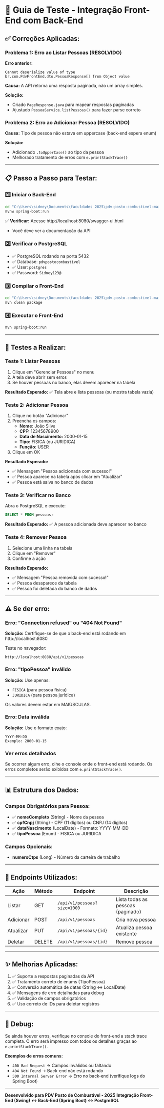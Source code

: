 # 🔧 Guia de Teste - Integração Front-End com Back-End

## ✅ Correções Aplicadas:

### Problema 1: Erro ao Listar Pessoas (RESOLVIDO)
**Erro anterior:**
```
Cannot deserialize value of type br.com.PdvFrontEnd.dto.PessoaResponse[] from Object value
```

**Causa:** A API retorna uma resposta paginada, não um array simples.

**Solução:** 
- Criado `PageResponse.java` para mapear respostas paginadas
- Ajustado `PessoaService.listPessoas()` para fazer parse correto

### Problema 2: Erro ao Adicionar Pessoa (RESOLVIDO)
**Causa:** Tipo de pessoa não estava em uppercase (back-end espera enum)

**Solução:**
- Adicionado `.toUpperCase()` ao tipo da pessoa
- Melhorado tratamento de erros com `e.printStackTrace()`

---

## 📋 Passo a Passo para Testar:

### 1️⃣ Iniciar o Back-End
```bash
cd "C:\Users\sidney\Documents\faculdades 2025\pdv-posto-combustivel-main\pdvpostocombustivel\pdv-posto-combustivel"
mvnw spring-boot:run
```

✅ **Verificar:** Acesse http://localhost:8080/swagger-ui.html
- Você deve ver a documentação da API

### 2️⃣ Verificar o PostgreSQL
- ✅ PostgreSQL rodando na porta 5432
- ✅ Database: `pdvpostocombustivel`
- ✅ User: `postgres`
- ✅ Password: `Sidney123@`

### 3️⃣ Compilar o Front-End
```bash
cd "C:\Users\sidney\Documents\faculdades 2025\pdv-posto-combustivel-main\pdvpostocombustivel\JavaPoo-Front-End-main"
mvn clean package
```

### 4️⃣ Executar o Front-End
```bash
mvn spring-boot:run
```

---

## 🧪 Testes a Realizar:

### Teste 1: Listar Pessoas
1. Clique em "Gerenciar Pessoas" no menu
2. A tela deve abrir sem erros
3. Se houver pessoas no banco, elas devem aparecer na tabela

**Resultado Esperado:** ✅ Tela abre e lista pessoas (ou mostra tabela vazia)

### Teste 2: Adicionar Pessoa
1. Clique no botão "Adicionar"
2. Preencha os campos:
   - **Nome:** João Silva
   - **CPF:** 12345678900
   - **Data de Nascimento:** 2000-01-15
   - **Tipo:** FISICA (ou JURIDICA)
   - **Função:** USER
3. Clique em OK

**Resultado Esperado:** 
- ✅ Mensagem "Pessoa adicionada com sucesso!"
- ✅ Pessoa aparece na tabela após clicar em "Atualizar"
- ✅ Pessoa está salva no banco de dados

### Teste 3: Verificar no Banco
Abra o PostgreSQL e execute:
```sql
SELECT * FROM pessoas;
```

**Resultado Esperado:** ✅ A pessoa adicionada deve aparecer no banco

### Teste 4: Remover Pessoa
1. Selecione uma linha na tabela
2. Clique em "Remover"
3. Confirme a ação

**Resultado Esperado:** 
- ✅ Mensagem "Pessoa removida com sucesso!"
- ✅ Pessoa desaparece da tabela
- ✅ Pessoa foi deletada do banco de dados

---

## ⚠️ Se der erro:

### Erro: "Connection refused" ou "404 Not Found"
**Solução:** Certifique-se de que o back-end está rodando em http://localhost:8080

Teste no navegador:
```
http://localhost:8080/api/v1/pessoas
```

### Erro: "tipoPessoa" inválido
**Solução:** Use apenas:
- `FISICA` (para pessoa física)
- `JURIDICA` (para pessoa jurídica)

Os valores devem estar em MAIÚSCULAS.

### Erro: Data inválida
**Solução:** Use o formato exato:
```
YYYY-MM-DD
Exemplo: 2000-01-15
```

### Ver erros detalhados
Se ocorrer algum erro, olhe o console onde o front-end está rodando. 
Os erros completos serão exibidos com `e.printStackTrace()`.

---

## 📊 Estrutura dos Dados:

### Campos Obrigatórios para Pessoa:
- ✅ **nomeCompleto** (String) - Nome da pessoa
- ✅ **cpfCnpj** (String) - CPF (11 dígitos) ou CNPJ (14 dígitos)
- ✅ **dataNascimento** (LocalDate) - Formato: YYYY-MM-DD
- ✅ **tipoPessoa** (Enum) - FISICA ou JURIDICA

### Campos Opcionais:
- **numeroCtps** (Long) - Número da carteira de trabalho

---

## 🎯 Endpoints Utilizados:

| Ação | Método | Endpoint | Descrição |
|------|--------|----------|-----------|
| Listar | GET | `/api/v1/pessoas?size=1000` | Lista todas as pessoas (paginado) |
| Adicionar | POST | `/api/v1/pessoas` | Cria nova pessoa |
| Atualizar | PUT | `/api/v1/pessoas/{id}` | Atualiza pessoa existente |
| Deletar | DELETE | `/api/v1/pessoas/{id}` | Remove pessoa |

---

## ✨ Melhorias Aplicadas:

1. ✅ Suporte a respostas paginadas da API
2. ✅ Tratamento correto de enums (TipoPessoa)
3. ✅ Conversão automática de datas (String ↔ LocalDate)
4. ✅ Mensagens de erro detalhadas para debug
5. ✅ Validação de campos obrigatórios
6. ✅ Uso correto de IDs para deletar registros

---

## 🐛 Debug:

Se ainda houver erros, verifique no console do front-end a stack trace completa.
O erro será impresso com todos os detalhes graças ao `e.printStackTrace()`.

**Exemplos de erros comuns:**
- `400 Bad Request` → Campos inválidos ou faltando
- `404 Not Found` → Back-end não está rodando
- `500 Internal Server Error` → Erro no back-end (verifique logs do Spring Boot)

---

**Desenvolvido para PDV Posto de Combustível - 2025**
**Integração Front-End (Swing) ↔ Back-End (Spring Boot) ↔ PostgreSQL**

